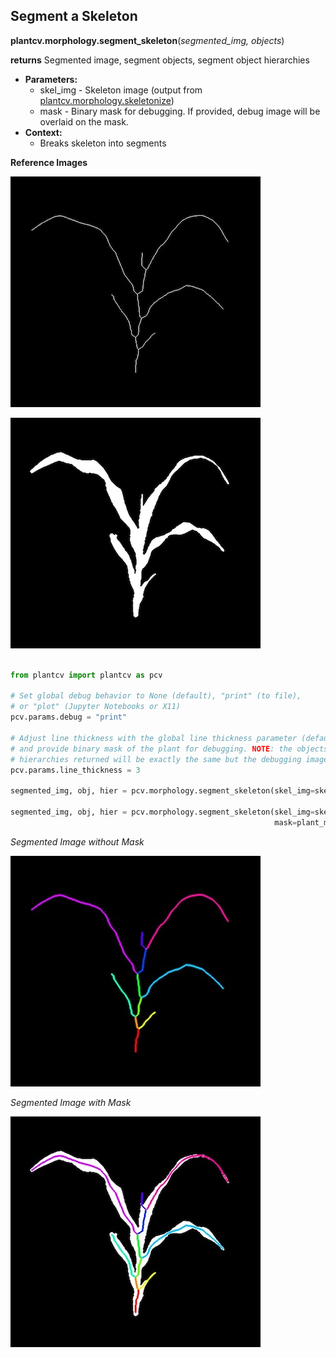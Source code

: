 ## Segment a Skeleton 

**plantcv.morphology.segment_skeleton**(*segmented_img, objects*)

**returns** Segmented image, segment objects, segment object hierarchies

- **Parameters:**
    - skel_img - Skeleton image (output from [plantcv.morphology.skeletonize](skeletonize.md))
    - mask - Binary mask for debugging. If provided, debug image will be overlaid on the mask.
- **Context:**
    - Breaks skeleton into segments

**Reference Images**

![Screenshot](img/documentation_images/segment_skeleton/skeleton_image.jpg)

![Screenshot](img/documentation_images/segment_skeleton/mask_image.jpg)

```python

from plantcv import plantcv as pcv

# Set global debug behavior to None (default), "print" (to file), 
# or "plot" (Jupyter Notebooks or X11)
pcv.params.debug = "print"

# Adjust line thickness with the global line thickness parameter (default = 5),
# and provide binary mask of the plant for debugging. NOTE: the objects and
# hierarchies returned will be exactly the same but the debugging image will look different.
pcv.params.line_thickness = 3 

segmented_img, obj, hier = pcv.morphology.segment_skeleton(skel_img=skeleton)

segmented_img, obj, hier = pcv.morphology.segment_skeleton(skel_img=skeleton, 
                                                           mask=plant_mask)

```

*Segmented Image without Mask*

![Screenshot](img/documentation_images/segment_skeleton/segmented_img.jpg)

*Segmented Image with Mask*

![Screenshot](img/documentation_images/segment_skeleton/segmented_img_mask.jpg)
